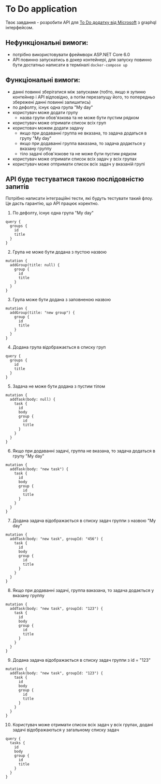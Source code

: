 # To Do application

Твоє завдання - розробити API для [To Do додатку від Microsoft](https://to-do.office.com/) з graphql інтерфейсом.

## Нефункціональні вимоги:
- потрібно використовувати фреймворк ASP.NET Core 6.0
- API повинно запускатись в докер контейнері, для запуску повинно бути достатньо написати в терміналі `docker-compose up`

## Функціональні вимоги:
- данні повинні зберігатися між запусками (тобто, якщо я зупиню контейнер і API відповідно, а потім перезапущу його, то попередньо збережені данні повинні залишитись)
- по дефолту, існує одна група "My day"
- користувач може додати групу
  - назва групи обов'язкова та не може бути пустим рядком
- користувач може отримати список всіх груп
- користовач можем додати задачу
  - якщо при додаванні группа не вказана, то задача додаться в групу "My day"
  - якщо при додаванні группа ваказана, то задача додається у вказану группу 
  - тіло задачі обов'язкове та не може бути пустим рядком
- користувач може отримати список всіх задач у всіх групах
- користувач може отпримати список всіх задач у вказаній групі  

## API буде тестуватися такою послідовністю запитів
Потрібно написати інтеграційні тести, які будуть тестувати такий флоу. Це дасть гарантію, що API працює коректно.


1. По дефолту, існує одна група "My day"

```gql
query {
  groups {
    id
    title
  }
}
```

2. Група не може бути додана з пустою назвою


```gql
mutation {
  addGroup(title: null) {
    group {
      id
      title
    }
  }
}
```

3. Група може бути додана з заповненою назвою

```gql
mutation {
  addGroup(title: "new group") {
    group {
      id
      title
    }
  }
}
```

4. Додана група відображається в списку груп

```gql
query {
  groups {
    id
    title
  }
}
```

5. Задача не може бути додана з пустим тілом

```gql
mutation {
  addTask(body: null) {
    task {
      id
      body
      group {
        id
        title
      }
    }
  }
}
```

6. Якщо при додаванні задачі, группа не вказана, то задача додаться в групу "My day"

```gql
mutation {
  addTask(body: "new task") {
    task {
      id
      body
      group {
        id
        title
      }
    }
  }
}
```

7. Додана задача відображається в списку задач группи з назвою "My day"

```gql
mutation {
  addTask(body: "new task", groupId: "456") {
    task {
      id
      body
      group {
        id
        title
      }
    }
  }
}
```


8. Якщо при додаванні задачі, группа ваказана, то задача додається у вказану группу

```gql
mutation {
  addTask(body: "new task", groupId: "123") {
    task {
      id
      body
      group {
        id
        title
      }
    }
  }
}
```


9. Додана задача відображається в списку задач группи з id = "123"

```gql
mutation {
  addTask(body: "new task", groupId: "123") {
    task {
      id
      body
      group {
        id
        title
      }
    }
  }
}
```

10. Користувач може отримати список всіх задач у всіх групах, додані задачі відображаються у загальному списку задач

```gql
query {
  tasks {
    id
    body
    group {
      id
      title
    }
  }
}
```
